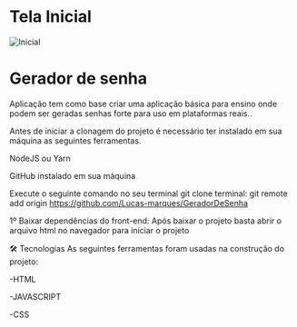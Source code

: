 # Tela Inicial
![Inicial](https://i.ibb.co/1nv1mNJ/gerar-senha.png)

# Gerador de senha
Aplicação tem como base criar uma aplicação básica para ensino onde podem ser geradas senhas forte para uso em plataformas reais..

Antes de iniciar a clonagem do projeto é necessário ter instalado em sua máquina as seguintes ferramentas.

NodeJS ou Yarn

GitHub instalado em sua máquina

Execute o seguinte comando no seu terminal git clone terminal: git remote add origin https://github.com/Lucas-marques/GeradorDeSenha

1º Baixar dependências do front-end: Após baixar o projeto basta abrir o arquivo html no navegador para iniciar o projeto

🛠 Tecnologias As seguintes ferramentas foram usadas na construção do projeto:

-HTML

-JAVASCRIPT

-CSS